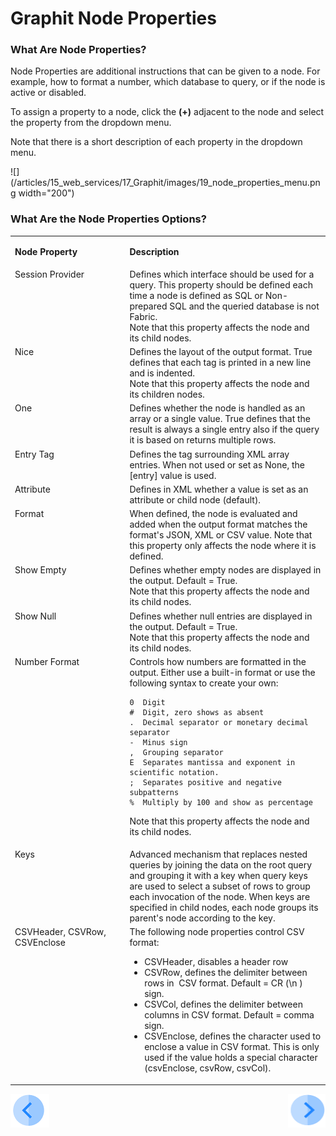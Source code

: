 # Graphit Node Properties

### What Are Node Properties?

Node Properties are additional instructions that can be given to a node. For example, how to format a number, which database to query, or if the node is active or disabled. 

To assign a property to a node, click the **(+)** adjacent to the node and select the  property from the dropdown menu. 

Note that there is a short description of each property in the dropdown menu.

![](/articles/15_web_services/17_Graphit/images/19_node_properties_menu.png width="200")

### What Are the Node Properties Options? 
<table>
<tbody>
<tr>
<td valign="top" width="300pxl">
<p><strong>Node Property</strong></p>
</td>
<td valign="top" width="600pxl">
<p><strong>Description</strong></p>
</td>
</tr>
<tr>
<td valign="top" width="300pxl">Session Provider</td>
<td valign="top" width="600pxl">Defines which interface should be used for a query. This property should be defined each time a node is defined as SQL or Non-prepared SQL and the queried database is not Fabric.<br />Note that this property affects the node and its child nodes.</td>
</tr>
<tr>
<td valign="top" width="300pxl">Nice</td>
<td valign="top" width="600pxl">Defines the layout of the output format. True defines that each tag is printed in a new line and is indented.&nbsp;<br />Note that this property affects the node and its children nodes.</td> 
</tr>
<tr>
<td valign="top" width="300pxl">One</td>
<td valign="top" width="600pxl">Defines whether the node is handled as an array or a single value. True defines that the result is always a single entry also if the query it is based on returns multiple rows.</td>
</tr>
<tr>
<td valign="top" width="300pxl">Entry Tag</td>
<td valign="top" width="600pxl">Defines the tag surrounding XML array entries. When not used or set as None, the [entry] value is used.</td>
</tr>
<tr>
<td valign="top" width="300pxl">Attribute</td>
<td valign="top" width="600pxl">Defines in XML whether a value is set as an attribute or child node (default).&nbsp;</td>
</tr>
<tr>
<td valign="top" width="300pxl">Format</td>
<td valign="top" width="600pxl">When defined, the node is evaluated and added when the output format matches the format's JSON, XML or CSV value. Note that this property only affects the node where it is defined.&nbsp;</td>
</tr>
<tr>
<td valign="top" width="300pxl">Show Empty</td>
<td valign="top" width="600pxl">Defines whether empty nodes are displayed in the output. Default = True.<br />Note that this property affects the node and its child nodes.</td>
</tr>
<tr>
<td valign="top" width="300pxl">Show Null</td>
<td valign="top" width="600pxl">Defines whether null entries are displayed in the output. Default = True.<br />Note that this property affects the node and its child nodes.&nbsp;</td>
</tr>
<tr>
<td valign="top" width="300pxl">Number Format</td>
<td valign="top" width="600pxl">Controls how numbers are formatted in the output. Either use a built-in format or use the following syntax to create your own:
 
 ```
0  Digit
#  Digit, zero shows as absent
.  Decimal separator or monetary decimal separator
-  Minus sign
,  Grouping separator
E  Separates mantissa and exponent in scientific notation.
;  Separates positive and negative subpatterns
%  Multiply by 100 and show as percentage
```

Note that this property affects the node and its child nodes.&nbsp;</td>
</tr>
<tr>
<td valign="top" width="300pxl">Keys</td>
<td valign="top" width="600pxl">Advanced mechanism that replaces nested queries by joining the data on the root query and grouping it with a key when query keys are used to select a subset of rows to group each invocation of the node. When keys are specified in child nodes, each node groups its parent's node according to the key.</td>
</tr>
<tr>
<td valign="top" width="300pxl">CSVHeader, CSVRow, CSVEnclose</td>
<td valign="top" width="600pxl">The following node properties control CSV format:
<ul>
<li>CSVHeader, disables a header row</li>
<li>CSVRow, defines the delimiter between rows in&nbsp; CSV format. Default = CR (\n ) sign.</li>
<li>CSVCol, defines the delimiter between columns in CSV format. Default = comma sign.</li>
<li>CSVEnclose, defines the character used to enclose a value in CSV format. This is only used if the value holds a special character (csvEnclose, csvRow, csvCol).</li>
</ul>
</td>
</tr>
</tbody>
</table>





[![Previous](/articles/images/Previous.png)](/articles/15_web_services/17_Graphit/03_graphit_node_types.md)[<img align="right" width="60" height="54" src="/articles/images/Next.png">](/articles/15_web_services/17_Graphit/05_graphit_debugging.md)

